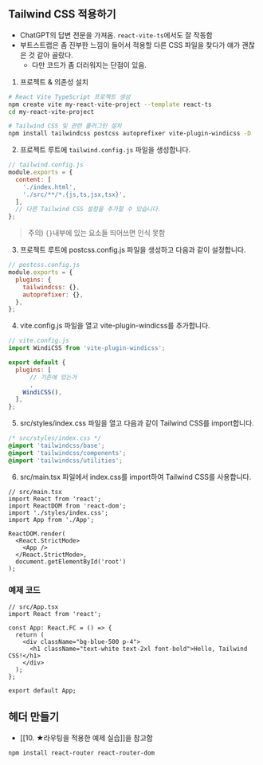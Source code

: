 ## Tailwind CSS 적용하기
- ChatGPT의 답변 전문을 가져옴. `react-vite-ts`에서도 잘 작동함
- 부트스트랩은 좀 진부한 느낌이 들어서 적용할 다른 CSS 파일을 찾다가 얘가 괜찮은 것 같아 골랐다.
	-  다만 코드가 좀 더러워지는 단점이 있음.

1. 프로젝트 & 의존성 설치
```sh
# React Vite TypeScript 프로젝트 생성
npm create vite my-react-vite-project --template react-ts
cd my-react-vite-project

# Tailwind CSS 및 관련 플러그인 설치
npm install tailwindcss postcss autoprefixer vite-plugin-windicss -D
```

2. 프로젝트 루트에 `tailwind.config.js` 파일을 생성합니다.
```js
// tailwind.config.js
module.exports = {
  content: [
    './index.html',
    './src/**/*.{js,ts,jsx,tsx}',
  ],
  // 다른 Tailwind CSS 설정을 추가할 수 있습니다.
};
```
> 주의) `{}`내부에 있는 요소들 띄어쓰면 인식 못함

3. 프로젝트 루트에 postcss.config.js 파일을 생성하고 다음과 같이 설정합니다.
```js
// postcss.config.js
module.exports = {
  plugins: {
    tailwindcss: {},
    autoprefixer: {},
  },
};
```

4. vite.config.js 파일을 열고 vite-plugin-windicss를 추가합니다.
```js
// vite.config.js
import WindiCSS from 'vite-plugin-windicss';

export default {
  plugins: [
	  // 기존에 있는거
	  ,
    WindiCSS(),
  ],
};
```

5. src/styles/index.css 파일을 열고 다음과 같이 Tailwind CSS를 import합니다.
```css
/* src/styles/index.css */
@import 'tailwindcss/base';
@import 'tailwindcss/components';
@import 'tailwindcss/utilities';
```

6. src/main.tsx 파일에서 index.css를 import하여 Tailwind CSS를 사용합니다.
```tsx
// src/main.tsx
import React from 'react';
import ReactDOM from 'react-dom';
import './styles/index.css';
import App from './App';

ReactDOM.render(
  <React.StrictMode>
    <App />
  </React.StrictMode>,
  document.getElementById('root')
);
```

### 예제 코드
```tsx
// src/App.tsx
import React from 'react';

const App: React.FC = () => {
  return (
    <div className="bg-blue-500 p-4">
      <h1 className="text-white text-2xl font-bold">Hello, Tailwind CSS!</h1>
    </div>
  );
};

export default App;
```



## 헤더 만들기
- [[10. ★라우팅을 적용한 예제 실습]]을 참고함
```sh
npm install react-router react-router-dom
```
